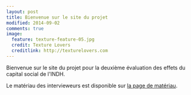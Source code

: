 ```yaml
---
layout: post
title: Bienvenue sur le site du projet
modified: 2014-09-02
comments: true
image:
  feature: texture-feature-05.jpg
  credit: Texture Lovers
  creditlink: http://texturelovers.com
---
```



Bienvenue sur le site du projet pour la deuxième évaluation des effets du capital social de l'INDH.

Le matériau des intervieweurs est disponible sur [la page de matériau](/materiau).
